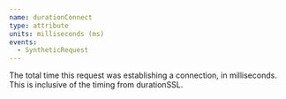 ```yaml
---
name: durationConnect
type: attribute
units: milliseconds (ms)
events:
  - SyntheticRequest
---
```


The total time this request was establishing a connection, in milliseconds. This is inclusive of the timing from durationSSL.